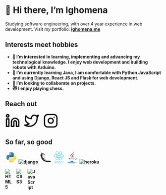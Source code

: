 # 👋 Hi there, I’m Ighomena
Studying software engineering, with over 4 year experience in web development.
Visit my portfolio: <b><a href="https://ighomena.me">ighomena.me</a>

## Interests meet hobbies
- 👀 I’m interested in learning, implementing and advancing my technological knowledge. I enjoy web development and building robots with Arduino.
- 🌱 I’m currently learning Java, I am comfortable with Python JavaScript and using Django, React JS and Flask for web development.
- 👯 I’m looking to collaborate on projects.
- 😻 I enjoy playing chess.

## Reach out
[![linkedin](./img/linkedin.svg)](https://www.linkedin.com/in/ighomena-daniel-odebala-a22811203/)
&nbsp;&nbsp;
[![twitter](./img/twitter.svg)](https://twitter.com/ighomena__)
&nbsp;&nbsp;
[![instagram](./img/instagram.svg)](https://www.instagram.com/dhee_tree/)

## So far, so good

<a href="https://www.python.org" target="_blank" rel="noreferrer"> <img src="https://raw.githubusercontent.com/devicons/devicon/master/icons/python/python-original.svg" alt="python" width="40" height="40"/></a> <a href="https://www.djangoproject.com/" target="_blank" rel="noreferrer"> <img src="https://cdn.worldvectorlogo.com/logos/django.svg" alt="django" width="40" height="40"/> </a> <a href="https://flask.palletsprojects.com/" target="_blank" rel="noreferrer"> <img src="https://raw.githubusercontent.com/devicons/devicon/refs/heads/master/icons/flask/flask-original.svg" alt="flask" width="40" height="40"/></a> <a href="https://reactjs.org/" target="_blank" rel="noreferrer"> <img src="https://raw.githubusercontent.com/devicons/devicon/master/icons/react/react-original-wordmark.svg" alt="react" width="40" height="40"/> </a> <a href="https://www.java.com" target="_blank" rel="noreferrer"> <img src="https://raw.githubusercontent.com/devicons/devicon/master/icons/java/java-original.svg" alt="java" width="40" height="40"/></a> <a href="https://heroku.com" target="_blank" rel="noreferrer"> <img src="https://www.vectorlogo.zone/logos/heroku/heroku-icon.svg" alt="heroku" width="40" height="40"/></a> 

<a href="https://www.w3schools.com/html/" target="_blank" rel="noreferrer"> <img align="left" alt="HTML5" width="26px" src="https://cdn.jsdelivr.net/gh/devicons/devicon/icons/html5/html5-original.svg" style="padding-right:10px;"/></a> <a href="https://www.w3schools.com/css/" target="_blank" rel="noreferrer"> <img align="left" alt="CSS3" width="26px" src="https://cdn.jsdelivr.net/gh/devicons/devicon/icons/css3/css3-original.svg" style="padding-right:10px;"/></a> <a href="https://www.w3schools.com/js/" target="_blank" rel="noreferrer"> <img align="left" alt="JavaScript" width="26px" src="https://cdn.jsdelivr.net/gh/devicons/devicon/icons/javascript/javascript-original.svg" style="padding-right:10px;" /></a>

<br/> 

## 

<!---
<img align="left" alt="Ighomena's GitHub Stats" src="https://github-readme-stats.vercel.app/api?username=dhee-tree&show_icons=true&hide_border=false&title_color=ff652f&icon_color=FFE400&bg_color=09131B&text_color=ffffff&border_color=0c1a25" />
--->
<!---
dhee-tree/dhee-tree is a ✨ special ✨ repository because its `README.md` (this file) appears on your GitHub profile.
You can click the Preview link to take a look at your changes.
--->
